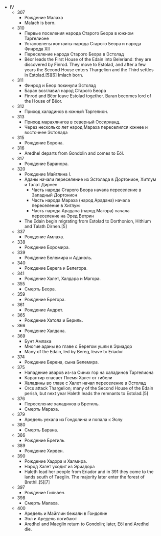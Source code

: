 *   IV
    *   307
        *   Рождение Малаха
        *   Malach is born.
    *   310
        *   Первые поселения народа Старого Беора в южном Таргелионе
        *   Установлены контакты народа Старого Беора и народа Финрода XII
        *   Переселение народа Старого Беора в Эстолад
        *   Bëor leads the First House of the Edain into Beleriand: they are discovered by Finrod. They move to Estolad, and after a few years the Second House enters Thargelion and the Third settles in Estolad.[5][6] Imlach born.
    *   311
        *   Финрод и Беор покинули Эстолад
        *   Баран возглавил народ Старого Беора
        *   Finrod and Bëor leave Estolad together. Baran becomes lord of the House of Bëor.
    *   312
        *   Приход халадинов в южный Таргелион.
    *   313
        *   Приход марахлингов в северный Оссирианд.
        *   Через несколько лет народ Мараха переселился южнее и восточнее
            Эстолада
    *   315
        *   Рождение Борона.
    *   316
        *   Aredhel departs from Gondolin and comes to Eöl.
    *   317
        *   Рождение Баранора.
    *   320
        *   Рождение Майглина I.
        *   Аданы начали переселение из Эстолада в Дортонион, Хитлум и Талат
            Дирнен
            *   Часть народа Старого Беора начала переселение в Западный
                Дортонион
            *   Часть народа Мараха (народ Арадана) начала переселение в Хитлум
            *   Часть народа Арадана (народ Магора) начала переселение на Эред Ветрин
        *   The Edain begin migrating from Estolad to Dorthonion, Hithlum and Talath Dirnen.[5]
    *   337
        *   Рождение Амлаха.
    *   338
        *   Рождение Боромира.
    *   339
        *   Рождение Белемира и Аданэль.
    *   340
        *   Рождение Берега и Белегора.
    *   341
        *   Рождение Халет, Халдара и Магора.
    *   355
        *   Смерть Беора.
    *   359
        *   Рождение Брегора.
    *   361
        *   Рождение Андрет.
    *   365
        *   Рождение Хатола и Бериль.
    *   366
        *   Рождение Халдана.
    *   369
        *   Бунт Амлаха
        *   Многие аданы во главе с Берегом ушли в Эриадор
        *   Many of the Edain, led by Bereg, leave to Eriador
    *   374
        *   Рождение Берена, сына Белемира.
    *   375
        *   Нападение аваров из-за Синих гор на халадинов Таргелиона
        *   Карантир спасает Племя Халет от гибели
        *   Халадины во главе с Халет начал переселение в Эстолад
        *   Orcs attack Thargelion; many of the Second House of the Edain perish, but next year Haleth leads the remnants to Estolad.[5]
    *   376
        *   Переселение халадинов в Бретиль.
        *   Смерть Мараха.
    *   379
        *   Аредель уехала из Гондолина и попала к Эолу
    *   380
        *   Смерть Барана.
    *   386
        *   Рождение Брегиль.
    *   389
        *   Рождение Хирвен.
    *   390
        *   Рождение Хадора и Халмира.
        *   Народ Халет уходит из Эриадора
        *   Haleth lead her people from Eriador and in 391 they come to the lands south of Taeglin. The majority later enter the forest of Brethil.[5][7]
    *   397
        *   Рождение Гильвен.
    *   398
        *   Смерть Малаха.
    *   400
        *   Аредель и Майглин бежали в Гондолин
        *   Эол и Аредель погибают
        *   Aredhel and Maeglin return to Gondolin; later, Eöl and Aredhel die.
